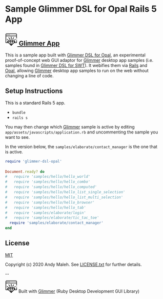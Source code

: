 # Sample Glimmer DSL for Opal Rails 5 App
## [<img src="https://raw.githubusercontent.com/AndyObtiva/glimmer/master/images/glimmer-logo-hi-res.png" height=40 /> Glimmer App](https://github.com/AndyObtiva/glimmer-dsl-opal)

This is a sample app built with [Glimmer DSL for Opal](https://github.com/AndyObtiva/glimmer-dsl-opal), an experimental proof-of-concept web GUI adaptor for [Glimmer](https://github.com/AndyObtiva/glimmer) desktop app samples (i.e. samples found in [Glimmer DSL for SWT](https://github.com/AndyObtiva/glimmer-dsl-swt)). It webifies them via [Rails](https://rubyonrails.org/) and [Opal](https://opalrb.com/), allowing [Glimmer](https://github.com/AndyObtiva/glimmer) desktop app samples to run on the web without changing a line of code.

## Setup Instructions

This is a standard Rails 5 app. 

- `bundle`
- `rails s`

You may then change which [Glimmer](https://github.com/AndyObtiva/glimmer) sample is active by editing `app/assets/javascripts/application.rb` and uncommenting the sample you want to see. 

In the version below, the `samples/elaborate/contact_manager` is the one that is active.

```ruby
require 'glimmer-dsl-opal'

Document.ready? do
#   require 'samples/hello/hello_world'
#   require 'samples/hello/hello_combo'
#   require 'samples/hello/hello_computed'
#   require 'samples/hello/hello_list_single_selection'
#   require 'samples/hello/hello_list_multi_selection'
#   require 'samples/hello/hello_browser'
#   require 'samples/hello/hello_tab'
#   require 'samples/elaborate/login'
#   require 'samples/elaborate/tic_tac_toe'
  require 'samples/elaborate/contact_manager'
end
```

## License

[MIT](https://opensource.org/licenses/MIT)

Copyright (c) 2020 Andy Maleh. See [LICENSE.txt](LICENSE.txt) for further details.

--

[<img src="https://raw.githubusercontent.com/AndyObtiva/glimmer/master/images/glimmer-logo-hi-res.png" height=40 />](https://github.com/AndyObtiva/glimmer) Built with [Glimmer](https://github.com/AndyObtiva/glimmer) (Ruby Desktop Development GUI Library)
